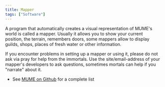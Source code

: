 ```yaml
---
title: Mapper
tags: ["Software"]
---
```

A program that automatically creates a visual representation of MUME's
world is called a mapper. Usually it allows you to show your current
position, the terrain, remembers doors, some mappers allow to display
guilds, shops, places of fresh water or other information.

If you encounter problems in setting up a mapper or using it, please do
not ask via pray for help from the immortals. Use the site/email-address
of your mapper's developers to ask questions, sometimes mortals can help
if you "narrate" about it.

- See [MUME on Github](https://github.com/MUME) for a complete list

